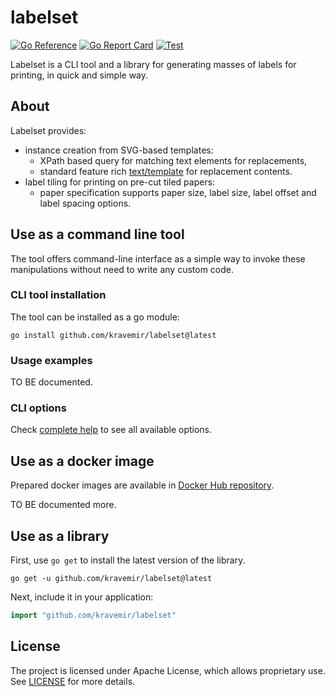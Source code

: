 labelset
========

[![Go Reference](https://pkg.go.dev/badge/github.com/kravemir/labelset.svg)](https://pkg.go.dev/github.com/kravemir/labelset)
[![Go Report Card](https://goreportcard.com/badge/github.com/kravemir/labelset)](https://goreportcard.com/report/github.com/kravemir/labelset)
[![Test](https://github.com/kravemir/labelset/actions/workflows/test.yml/badge.svg)](https://github.com/kravemir/labelset/actions/workflows/test.yml)

Labelset is a CLI tool and a library for generating masses of labels for printing, in quick and simple way.

## About

Labelset provides:

- instance creation from SVG-based templates:
  - XPath based query for matching text elements for replacements,
  - standard feature rich [text/template](https://pkg.go.dev/text/template) for replacement contents.
- label tiling for printing on pre-cut tiled papers:
  - paper specification supports paper size, label size, label offset and label spacing options.

## Use as a command line tool

The tool offers command-line interface as a simple way to invoke these manipulations without need to write any custom code.

###  CLI tool installation

The tool can be installed as a go module:

```shell
go install github.com/kravemir/labelset@latest
```

### Usage examples

TO BE documented.

### CLI options

Check [complete help](docs/content/cli) to see all available options.

## Use as a docker image

Prepared docker images are available in [Docker Hub repository](https://hub.docker.com/r/kravemir/labelset/tags).

TO BE documented more.

## Use as a library

First, use `go get` to install the latest version of the library.

```shell
go get -u github.com/kravemir/labelset@latest
```

Next, include it in your application:

```go
import "github.com/kravemir/labelset"
```

## License

The project is licensed under Apache License, which allows proprietary use. See [LICENSE](LICENSE) for more details.

